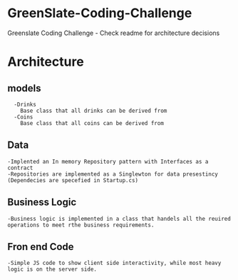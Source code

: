 # GreenSlate-Coding-Challenge
Greenslate Coding Challenge - Check readme for architecture decisions


# Architecture

## models
      -Drinks
        Base class that all drinks can be derived from
      -Coins
        Base class that all coins can be derived from
## Data
    -Implented an In memory Repository pattern with Interfaces as a contract
    -Repositories are implemented as a Singlewton for data presestincy (Dependecies are specefied in Startup.cs)
    
## Business Logic
    -Business logic is implemented in a class that handels all the reuired operations to meet rthe business requirements. 

## Fron end Code
    -Simple JS code to show client side interactivity, while most heavy logic is on the server side. 
  
